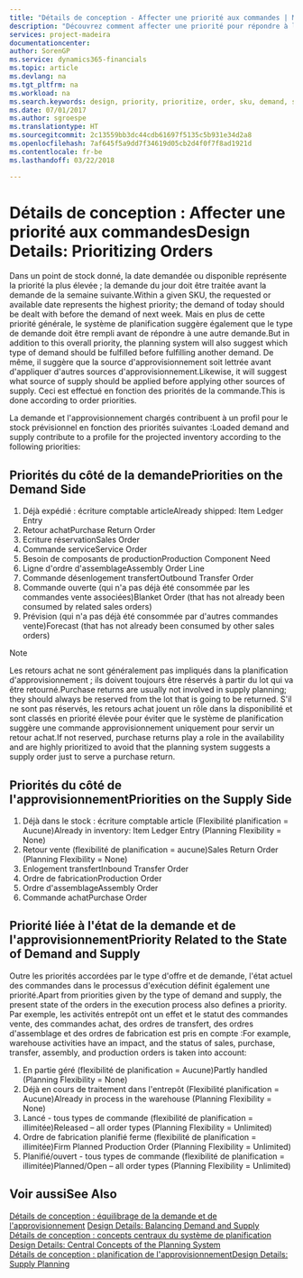 ```yaml
---
title: "Détails de conception - Affecter une priorité aux commandes | Microsoft Docs"
description: "Découvrez comment affecter une priorité pour répondre à la demande et l'approvisionnement."
services: project-madeira
documentationcenter: 
author: SorenGP
ms.service: dynamics365-financials
ms.topic: article
ms.devlang: na
ms.tgt_pltfrm: na
ms.workload: na
ms.search.keywords: design, priority, prioritize, order, sku, demand, supply
ms.date: 07/01/2017
ms.author: sgroespe
ms.translationtype: HT
ms.sourcegitcommit: 2c13559bb3dc44cdb61697f5135c5b931e34d2a8
ms.openlocfilehash: 7af645f5a9dd7f34619d05cb2d4f0f7f8ad1921d
ms.contentlocale: fr-be
ms.lasthandoff: 03/22/2018

---
```

# <a name="design-details-prioritizing-orders"></a><span data-ttu-id="3970e-103">Détails de conception : Affecter une priorité aux commandes</span><span class="sxs-lookup"><span data-stu-id="3970e-103">Design Details: Prioritizing Orders</span></span>
<span data-ttu-id="3970e-104">Dans un point de stock donné, la date demandée ou disponible représente la priorité la plus élevée ; la demande du jour doit être traitée avant la demande de la semaine suivante.</span><span class="sxs-lookup"><span data-stu-id="3970e-104">Within a given SKU, the requested or available date represents the highest priority; the demand of today should be dealt with before the demand of next week.</span></span> <span data-ttu-id="3970e-105">Mais en plus de cette priorité générale, le système de planification suggère également que le type de demande doit être rempli avant de répondre à une autre demande.</span><span class="sxs-lookup"><span data-stu-id="3970e-105">But in addition to this overall priority, the planning system will also suggest which type of demand should be fulfilled before fulfilling another demand.</span></span> <span data-ttu-id="3970e-106">De même, il suggère que la source d'approvisionnement soit lettrée avant d'appliquer d'autres sources d'approvisionnement.</span><span class="sxs-lookup"><span data-stu-id="3970e-106">Likewise, it will suggest what source of supply should be applied before applying other sources of supply.</span></span> <span data-ttu-id="3970e-107">Ceci est effectué en fonction des priorités de la commande.</span><span class="sxs-lookup"><span data-stu-id="3970e-107">This is done according to order priorities.</span></span>  
  
<span data-ttu-id="3970e-108">La demande et l'approvisionnement chargés contribuent à un profil pour le stock prévisionnel en fonction des priorités suivantes :</span><span class="sxs-lookup"><span data-stu-id="3970e-108">Loaded demand and supply contribute to a profile for the projected inventory according to the following priorities:</span></span>  
  
## <a name="priorities-on-the-demand-side"></a><span data-ttu-id="3970e-109">Priorités du côté de la demande</span><span class="sxs-lookup"><span data-stu-id="3970e-109">Priorities on the Demand Side</span></span>  
1. <span data-ttu-id="3970e-110">Déjà expédié : écriture comptable article</span><span class="sxs-lookup"><span data-stu-id="3970e-110">Already shipped: Item Ledger Entry</span></span>  
2. <span data-ttu-id="3970e-111">Retour achat</span><span class="sxs-lookup"><span data-stu-id="3970e-111">Purchase Return Order</span></span>  
3. <span data-ttu-id="3970e-112">Ecriture réservation</span><span class="sxs-lookup"><span data-stu-id="3970e-112">Sales Order</span></span>  
4. <span data-ttu-id="3970e-113">Commande service</span><span class="sxs-lookup"><span data-stu-id="3970e-113">Service Order</span></span>  
5. <span data-ttu-id="3970e-114">Besoin de composants de production</span><span class="sxs-lookup"><span data-stu-id="3970e-114">Production Component Need</span></span>  
6. <span data-ttu-id="3970e-115">Ligne d'ordre d'assemblage</span><span class="sxs-lookup"><span data-stu-id="3970e-115">Assembly Order Line</span></span>  
7. <span data-ttu-id="3970e-116">Commande désenlogement transfert</span><span class="sxs-lookup"><span data-stu-id="3970e-116">Outbound Transfer Order</span></span>  
8. <span data-ttu-id="3970e-117">Commande ouverte (qui n'a pas déjà été consommée par les commandes vente associées)</span><span class="sxs-lookup"><span data-stu-id="3970e-117">Blanket Order (that has not already been consumed by related sales orders)</span></span>  
9. <span data-ttu-id="3970e-118">Prévision (qui n'a pas déjà été consommée par d'autres commandes vente)</span><span class="sxs-lookup"><span data-stu-id="3970e-118">Forecast (that has not already been consumed by other sales orders)</span></span>  
  
> [!NOTE]  
>  <span data-ttu-id="3970e-119">Les retours achat ne sont généralement pas impliqués dans la planification d'approvisionnement ; ils doivent toujours être réservés à partir du lot qui va être retourné.</span><span class="sxs-lookup"><span data-stu-id="3970e-119">Purchase returns are usually not involved in supply planning; they should always be reserved from the lot that is going to be returned.</span></span> <span data-ttu-id="3970e-120">S'il ne sont pas réservés, les retours achat jouent un rôle dans la disponibilité et sont classés en priorité élevée pour éviter que le système de planification suggère une commande approvisionnement uniquement pour servir un retour achat.</span><span class="sxs-lookup"><span data-stu-id="3970e-120">If not reserved, purchase returns play a role in the availability and are highly prioritized to avoid that the planning system suggests a supply order just to serve a purchase return.</span></span>  
  
## <a name="priorities-on-the-supply-side"></a><span data-ttu-id="3970e-121">Priorités du côté de l'approvisionnement</span><span class="sxs-lookup"><span data-stu-id="3970e-121">Priorities on the Supply Side</span></span>  
1. <span data-ttu-id="3970e-122">Déjà dans le stock : écriture comptable article (Flexibilité planification = Aucune)</span><span class="sxs-lookup"><span data-stu-id="3970e-122">Already in inventory: Item Ledger Entry (Planning Flexibility = None)</span></span>  
2. <span data-ttu-id="3970e-123">Retour vente (flexibilité de planification = aucune)</span><span class="sxs-lookup"><span data-stu-id="3970e-123">Sales Return Order (Planning Flexibility = None)</span></span>  
3. <span data-ttu-id="3970e-124">Enlogement transfert</span><span class="sxs-lookup"><span data-stu-id="3970e-124">Inbound Transfer Order</span></span>  
4. <span data-ttu-id="3970e-125">Ordre de fabrication</span><span class="sxs-lookup"><span data-stu-id="3970e-125">Production Order</span></span>  
5. <span data-ttu-id="3970e-126">Ordre d'assemblage</span><span class="sxs-lookup"><span data-stu-id="3970e-126">Assembly Order</span></span>  
6. <span data-ttu-id="3970e-127">Commande achat</span><span class="sxs-lookup"><span data-stu-id="3970e-127">Purchase Order</span></span>  
  
## <a name="priority-related-to-the-state-of-demand-and-supply"></a><span data-ttu-id="3970e-128">Priorité liée à l'état de la demande et de l'approvisionnement</span><span class="sxs-lookup"><span data-stu-id="3970e-128">Priority Related to the State of Demand and Supply</span></span>  
<span data-ttu-id="3970e-129">Outre les priorités accordées par le type d'offre et de demande, l'état actuel des commandes dans le processus d'exécution définit également une priorité.</span><span class="sxs-lookup"><span data-stu-id="3970e-129">Apart from priorities given by the type of demand and supply, the present state of the orders in the execution process also defines a priority.</span></span> <span data-ttu-id="3970e-130">Par exemple, les activités entrepôt ont un effet et le statut des commandes vente, des commandes achat, des ordres de transfert, des ordres d'assemblage et des ordres de fabrication est pris en compte :</span><span class="sxs-lookup"><span data-stu-id="3970e-130">For example, warehouse activities have an impact, and the status of sales, purchase, transfer, assembly, and production orders is taken into account:</span></span>  
  
1. <span data-ttu-id="3970e-131">En partie géré (flexibilité de planification = Aucune)</span><span class="sxs-lookup"><span data-stu-id="3970e-131">Partly handled (Planning Flexibility = None)</span></span>  
2. <span data-ttu-id="3970e-132">Déjà en cours de traitement dans l'entrepôt (Flexibilité planification = Aucune)</span><span class="sxs-lookup"><span data-stu-id="3970e-132">Already in process in the warehouse (Planning Flexibility = None)</span></span>  
3. <span data-ttu-id="3970e-133">Lancé - tous types de commande (flexibilité de planification = illimitée)</span><span class="sxs-lookup"><span data-stu-id="3970e-133">Released – all order types (Planning Flexibility = Unlimited)</span></span>  
4. <span data-ttu-id="3970e-134">Ordre de fabrication planifié ferme (flexibilité de planification = illimitée)</span><span class="sxs-lookup"><span data-stu-id="3970e-134">Firm Planned Production Order (Planning Flexibility = Unlimited)</span></span>  
5. <span data-ttu-id="3970e-135">Planifié/ouvert - tous types de commande (flexibilité de planification = illimitée)</span><span class="sxs-lookup"><span data-stu-id="3970e-135">Planned/Open – all order types (Planning Flexibility = Unlimited)</span></span>  
  
## <a name="see-also"></a><span data-ttu-id="3970e-136">Voir aussi</span><span class="sxs-lookup"><span data-stu-id="3970e-136">See Also</span></span>  
<span data-ttu-id="3970e-137">[Détails de conception : équilibrage de la demande et de l'approvisionnement](design-details-balancing-demand-and-supply.md) </span><span class="sxs-lookup"><span data-stu-id="3970e-137">[Design Details: Balancing Demand and Supply](design-details-balancing-demand-and-supply.md) </span></span>  
<span data-ttu-id="3970e-138">[Détails de conception : concepts centraux du système de planification](design-details-central-concepts-of-the-planning-system.md) </span><span class="sxs-lookup"><span data-stu-id="3970e-138">[Design Details: Central Concepts of the Planning System](design-details-central-concepts-of-the-planning-system.md) </span></span>  
[<span data-ttu-id="3970e-139">Détails de conception : planification de l'approvisionnement</span><span class="sxs-lookup"><span data-stu-id="3970e-139">Design Details: Supply Planning</span></span>](design-details-supply-planning.md)
